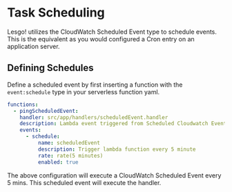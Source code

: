 # Task Scheduling

Lesgo! utilizes the CloudWatch Scheduled Event type to schedule events. This is the equivalent as you would configured a Cron entry on an application server.

## Defining Schedules

Define a scheduled event by first inserting a function with the `event:schedule` type in your serverless function yaml.

```yml
functions:
  - pingScheduledEvent:
    handler: src/app/handlers/scheduledEvent.handler
    description: Lambda event triggered from Scheduled Cloudwatch Event
    events:
      - schedule:
          name: scheduledEvent
          description: Trigger lambda function every 5 minute
          rate: rate(5 minutes)
          enabled: true
```

The above configuration will execute a CloudWatch Scheduled Event every 5 mins. This scheduled event will execute the handler.
